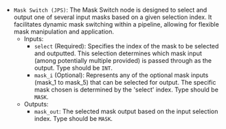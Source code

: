 - `Mask Switch (JPS)`: The Mask Switch node is designed to select and output one of several input masks based on a given selection index. It facilitates dynamic mask switching within a pipeline, allowing for flexible mask manipulation and application.
    - Inputs:
        - `select` (Required): Specifies the index of the mask to be selected and outputted. This selection determines which mask input (among potentially multiple provided) is passed through as the output. Type should be `INT`.
        - `mask_i` (Optional): Represents any of the optional mask inputs (mask_1 to mask_5) that can be selected for output. The specific mask chosen is determined by the 'select' index. Type should be `MASK`.
    - Outputs:
        - `mask_out`: The selected mask output based on the input selection index. Type should be `MASK`.
